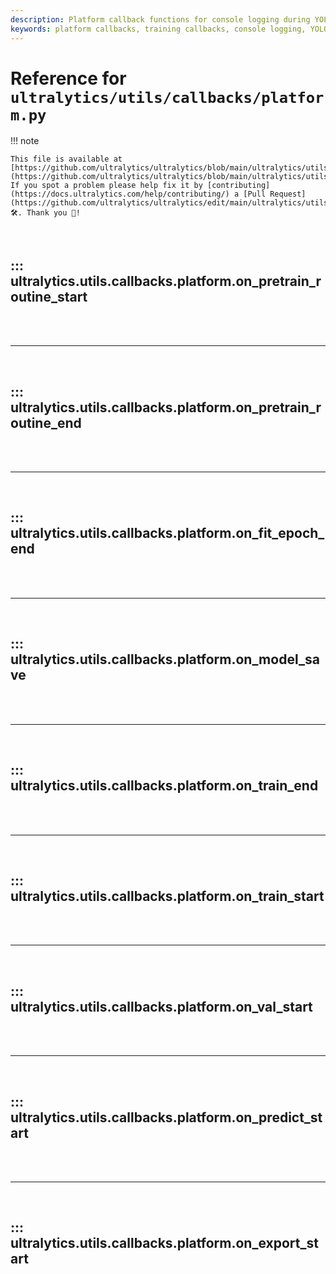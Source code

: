 ```yaml
---
description: Platform callback functions for console logging during YOLO11 training lifecycle events.
keywords: platform callbacks, training callbacks, console logging, YOLO11 training, lifecycle events, Ultralytics
---
```


# Reference for `ultralytics/utils/callbacks/platform.py`

!!! note

    This file is available at [https://github.com/ultralytics/ultralytics/blob/main/ultralytics/utils/callbacks/platform.py](https://github.com/ultralytics/ultralytics/blob/main/ultralytics/utils/callbacks/platform.py). If you spot a problem please help fix it by [contributing](https://docs.ultralytics.com/help/contributing/) a [Pull Request](https://github.com/ultralytics/ultralytics/edit/main/ultralytics/utils/callbacks/platform.py) 🛠️. Thank you 🙏!

<br>

## ::: ultralytics.utils.callbacks.platform.on_pretrain_routine_start

<br><br><hr><br>

## ::: ultralytics.utils.callbacks.platform.on_pretrain_routine_end

<br><br><hr><br>

## ::: ultralytics.utils.callbacks.platform.on_fit_epoch_end

<br><br><hr><br>

## ::: ultralytics.utils.callbacks.platform.on_model_save

<br><br><hr><br>

## ::: ultralytics.utils.callbacks.platform.on_train_end

<br><br><hr><br>

## ::: ultralytics.utils.callbacks.platform.on_train_start

<br><br><hr><br>

## ::: ultralytics.utils.callbacks.platform.on_val_start

<br><br><hr><br>

## ::: ultralytics.utils.callbacks.platform.on_predict_start

<br><br><hr><br>

## ::: ultralytics.utils.callbacks.platform.on_export_start

<br><br>
